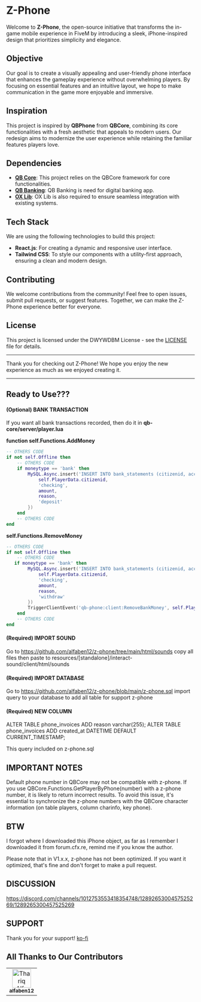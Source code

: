 # Z-Phone

Welcome to **Z-Phone**, the open-source initiative that transforms the in-game mobile experience in FiveM by introducing a sleek, iPhone-inspired design that prioritizes simplicity and elegance.

## Objective

Our goal is to create a visually appealing and user-friendly phone interface that enhances the gameplay experience without overwhelming players. By focusing on essential features and an intuitive layout, we hope to make communication in the game more enjoyable and immersive.

## Inspiration

This project is inspired by **QBPhone** from **QBCore**, combining its core functionalities with a fresh aesthetic that appeals to modern users. Our redesign aims to modernize the user experience while retaining the familiar features players love.

## Dependencies

- **[QB Core](https://github.com/qbcore-framework/qb-core "QB Core")**: This project relies on the QBCore framework for core functionalities.
- **[QB Banking](https://github.com/qbcore-framework/qb-banking "QB Banking")**: QB Banking is need for digital banking app.
- **[OX Lib](https://github.com/overextended/ox_lib "OX Lib")**: OX Lib is also required to ensure seamless integration with existing systems.

## Tech Stack

We are using the following technologies to build this project:

- **React.js**: For creating a dynamic and responsive user interface.
- **Tailwind CSS**: To style our components with a utility-first approach, ensuring a clean and modern design.

## Contributing

We welcome contributions from the community! Feel free to open issues, submit pull requests, or suggest features. Together, we can make the Z-Phone experience better for everyone.

## License

This project is licensed under the DWYWDBM License - see the [LICENSE](https://github.com/alfaben12/z-phone/blob/main/LICENSE) file for details.

---

Thank you for checking out Z-Phone! We hope you enjoy the new experience as much as we enjoyed creating it.

---

## Ready to Use???

#### (Optional) **BANK TRANSACTION**

If you want all bank transactions recorded, then do it
in **qb-core/server/player.lua**

**function self.Functions.AddMoney**

```lua
-- OTHERS CODE
if not self.Offline then
    -- OTHERS CODE
    if moneytype == 'bank' then
        MySQL.Async.insert('INSERT INTO bank_statements (citizenid, account_name, amount, reason, statement_type) VALUES (?, ?, ?, ?, ?)', {
            self.PlayerData.citizenid,
            'checking',
            amount,
            reason,
            'deposit'
        })
    end
    -- OTHERS CODE
end
```

**self.Functions.RemoveMoney**

```lua
-- OTHERS CODE
if not self.Offline then
    -- OTHERS CODE
   if moneytype == 'bank' then
        MySQL.Async.insert('INSERT INTO bank_statements (citizenid, account_name, amount, reason, statement_type) VALUES (?, ?, ?, ?, ?)', {
            self.PlayerData.citizenid,
            'checking',
            amount,
            reason,
            'withdraw'
        })
        TriggerClientEvent('qb-phone:client:RemoveBankMoney', self.PlayerData.source, amount)
    end
    -- OTHERS CODE
end
```

#### (Required) **IMPORT SOUND**

Go to https://github.com/alfaben12/z-phone/tree/main/html/sounds copy all files then paste to resources/[standalone]/interact-sound/client/html/sounds

#### (Required) **IMPORT DATABASE**

Go to https://github.com/alfaben12/z-phone/blob/main/z-phone.sql import query to your database to add all table for support z-phone

#### (Required) **NEW COLUMN**

ALTER TABLE phone_invoices ADD reason varchar(255);
ALTER TABLE phone_invoices ADD created_at DATETIME DEFAULT CURRENT_TIMESTAMP;

This query included on z-phone.sql

## IMPORTANT NOTES

Default phone number in QBCore may not be compatible with z-phone. If you use QBCore.Functions.GetPlayerByPhone(number) with a z-phone number, it is likely to return incorrect results. To avoid this issue, it's essential to synchronize the z-phone numbers with the QBCore character information (on table players, column charinfo, key phone).

## BTW

I forgot where I downloaded this iPhone object, as far as I remember I downloaded it from forum.cfx.re, remind me if you know the author.

Please note that in V1.x.x, z-phone has not been optimized. If you want it optimized, that's fine and don't forget to make a pull request.

## DISCUSSION
https://discord.com/channels/1012753553418354748/1289265300457525269/1289265300457525269

## SUPPORT

Thank you for your support! [ko-fi](https://ko-fi.com/alfaben)

## All Thanks to Our Contributors
<table>
   <tbody>
      <tr>
         <td align="center" valign="top">
            <a href="https://github.com/alfaben12"
                style="text-decoration: none;"
               ><img
               src="https://avatars.githubusercontent.com/u/20008086?v=4"
               width="50px"
               alt="Thariq Alfa"
               /><br /><sub><b>alfaben12</b></sub></a>
         </td>
      </tr>
   </tbody>
</table>

